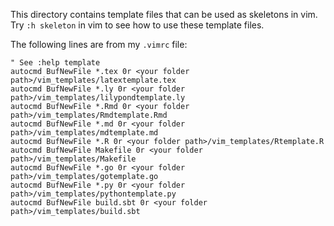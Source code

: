 This directory contains template files that can be used as skeletons in vim.
Try `:h skeleton` in vim to see how to use these template files.

The following lines are from my `.vimrc` file:

```
" See :help template
autocmd BufNewFile *.tex 0r <your folder path>/vim_templates/latextemplate.tex
autocmd BufNewFile *.ly 0r <your folder path>/vim_templates/lilypondtemplate.ly
autocmd BufNewFile *.Rmd 0r <your folder path>/vim_templates/Rmdtemplate.Rmd
autocmd BufNewFile *.md 0r <your folder path>/vim_templates/mdtemplate.md
autocmd BufNewFile *.R 0r <your folder path>/vim_templates/Rtemplate.R
autocmd BufNewFile Makefile 0r <your folder path>/vim_templates/Makefile
autocmd BufNewFile *.go 0r <your folder path>/vim_templates/gotemplate.go
autocmd BufNewFile *.py 0r <your folder path>/vim_templates/pythontemplate.py
autocmd BufNewFile build.sbt 0r <your folder path>/vim_templates/build.sbt
```
